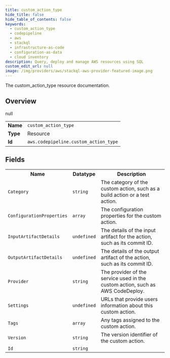 ```yaml
---
title: custom_action_type
hide_title: false
hide_table_of_contents: false
keywords:
  - custom_action_type
  - codepipeline
  - aws
  - stackql
  - infrastructure-as-code
  - configuration-as-data
  - cloud inventory
description: Query, deploy and manage AWS resources using SQL
custom_edit_url: null
image: /img/providers/aws/stackql-aws-provider-featured-image.png
---
```

The custom_action_type resource documentation.

## Overview
<table><tbody>
<tr><td><b>Name</b></td><td><code>custom_action_type</code></td></tr>
<tr><td><b>Type</b></td><td>Resource</td></tr>
null
<tr><td><b>Id</b></td><td><code>aws.codepipeline.custom_action_type</code></td></tr>
</tbody></table>

## Fields
<table><tbody>
<tr><th>Name</th><th>Datatype</th><th>Description</th></tr>
<tr><td><code>Category</code></td><td><code>string</code></td><td>The category of the custom action, such as a build action or a test action.</td></tr><tr><td><code>ConfigurationProperties</code></td><td><code>array</code></td><td>The configuration properties for the custom action.</td></tr><tr><td><code>InputArtifactDetails</code></td><td><code>undefined</code></td><td>The details of the input artifact for the action, such as its commit ID.</td></tr><tr><td><code>OutputArtifactDetails</code></td><td><code>undefined</code></td><td>The details of the output artifact of the action, such as its commit ID.</td></tr><tr><td><code>Provider</code></td><td><code>string</code></td><td>The provider of the service used in the custom action, such as AWS CodeDeploy.</td></tr><tr><td><code>Settings</code></td><td><code>undefined</code></td><td>URLs that provide users information about this custom action.</td></tr><tr><td><code>Tags</code></td><td><code>array</code></td><td>Any tags assigned to the custom action.</td></tr><tr><td><code>Version</code></td><td><code>string</code></td><td>The version identifier of the custom action.</td></tr><tr><td><code>Id</code></td><td><code>string</code></td><td></td></tr>
</tbody></table>